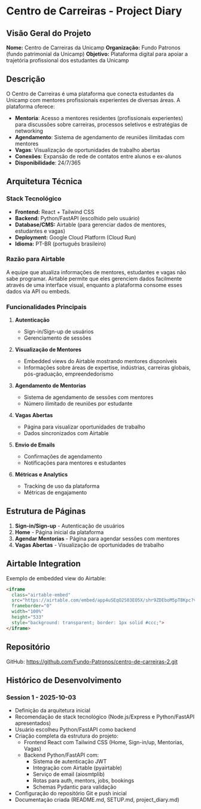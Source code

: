 # Centro de Carreiras - Project Diary

## Visão Geral do Projeto

**Nome:** Centro de Carreiras da Unicamp
**Organização:** Fundo Patronos (fundo patrimonial da Unicamp)
**Objetivo:** Plataforma digital para apoiar a trajetória profissional dos estudantes da Unicamp

## Descrição

O Centro de Carreiras é uma plataforma que conecta estudantes da Unicamp com mentores profissionais experientes de diversas áreas. A plataforma oferece:

- **Mentoria**: Acesso a mentores residentes (profissionais experientes) para discussões sobre carreiras, processos seletivos e estratégias de networking
- **Agendamento**: Sistema de agendamento de reuniões ilimitadas com mentores
- **Vagas**: Visualização de oportunidades de trabalho abertas
- **Conexões**: Expansão de rede de contatos entre alunos e ex-alunos
- **Disponibilidade**: 24/7/365

## Arquitetura Técnica

### Stack Tecnológico
- **Frontend:** React + Tailwind CSS
- **Backend:** Python/FastAPI (escolhido pelo usuário)
- **Database/CMS:** Airtable (para gerenciar dados de mentores, estudantes e vagas)
- **Deployment:** Google Cloud Platform (Cloud Run)
- **Idioma:** PT-BR (português brasileiro)

### Razão para Airtable
A equipe que atualiza informações de mentores, estudantes e vagas não sabe programar. Airtable permite que eles gerenciem dados facilmente através de uma interface visual, enquanto a plataforma consome esses dados via API ou embeds.

### Funcionalidades Principais

1. **Autenticação**
   - Sign-in/Sign-up de usuários
   - Gerenciamento de sessões

2. **Visualização de Mentores**
   - Embedded views do Airtable mostrando mentores disponíveis
   - Informações sobre áreas de expertise, indústrias, carreiras globais, pós-graduação, empreendedorismo

3. **Agendamento de Mentorias**
   - Sistema de agendamento de sessões com mentores
   - Número ilimitado de reuniões por estudante

4. **Vagas Abertas**
   - Página para visualizar oportunidades de trabalho
   - Dados sincronizados com Airtable

5. **Envio de Emails**
   - Confirmações de agendamento
   - Notificações para mentores e estudantes

6. **Métricas e Analytics**
   - Tracking de uso da plataforma
   - Métricas de engajamento

## Estrutura de Páginas

1. **Sign-in/Sign-up** - Autenticação de usuários
2. **Home** - Página inicial da plataforma
3. **Agendar Mentorias** - Página para agendar sessões com mentores
4. **Vagas Abertas** - Visualização de oportunidades de trabalho

## Airtable Integration

Exemplo de embedded view do Airtable:
```html
<iframe
  class="airtable-embed"
  src="https://airtable.com/embed/app4uSEqO2S03EO5X/shr9ZDEboM5pT8Kpc?viewControls=on"
  frameborder="0"
  width="100%"
  height="533"
  style="background: transparent; border: 1px solid #ccc;">
</iframe>
```

## Repositório

GitHub: https://github.com/Fundo-Patronos/centro-de-carreiras-2.git

## Histórico de Desenvolvimento

### Session 1 - 2025-10-03
- Definição da arquitetura inicial
- Recomendação de stack tecnológico (Node.js/Express e Python/FastAPI apresentados)
- Usuário escolheu Python/FastAPI como backend
- Criação completa da estrutura do projeto:
  - Frontend React com Tailwind CSS (Home, Sign-in/up, Mentorias, Vagas)
  - Backend Python/FastAPI com:
    - Sistema de autenticação JWT
    - Integração com Airtable (pyairtable)
    - Serviço de email (aiosmtplib)
    - Rotas para auth, mentors, jobs, bookings
    - Schemas Pydantic para validação
- Configuração do repositório Git e push inicial
- Documentação criada (README.md, SETUP.md, project_diary.md)
